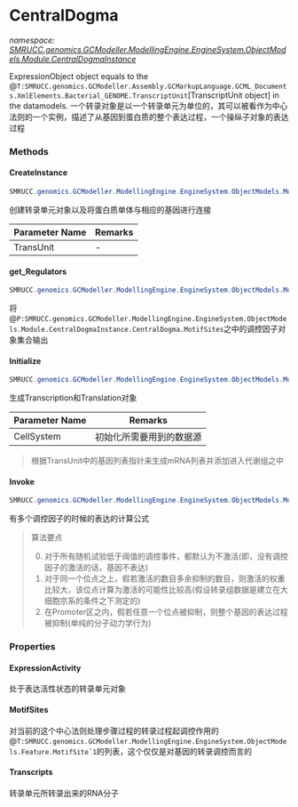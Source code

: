 ﻿# CentralDogma
_namespace: [SMRUCC.genomics.GCModeller.ModellingEngine.EngineSystem.ObjectModels.Module.CentralDogmaInstance](./index.md)_

ExpressionObject object equals to the 
 @``T:SMRUCC.genomics.GCModeller.Assembly.GCMarkupLanguage.GCML_Documents.XmlElements.Bacterial_GENOME.TranscriptUnit``[TranscriptUnit object] 
 in the datamodels.
 一个转录对象是以一个转录单元为单位的，其可以被看作为中心法则的一个实例，描述了从基因到蛋白质的整个表达过程，一个操纵子对象的表达过程



### Methods

#### CreateInstance
```csharp
SMRUCC.genomics.GCModeller.ModellingEngine.EngineSystem.ObjectModels.Module.CentralDogmaInstance.CentralDogma.CreateInstance(SMRUCC.genomics.GCModeller.Assembly.GCMarkupLanguage.GCML_Documents.XmlElements.Bacterial_GENOME.TranscriptUnit,SMRUCC.genomics.GCModeller.ModellingEngine.EngineSystem.ObjectModels.SubSystem.CellSystem)
```
创建转录单元对象以及将蛋白质单体与相应的基因进行连接

|Parameter Name|Remarks|
|--------------|-------|
|TransUnit|-|


#### get_Regulators
```csharp
SMRUCC.genomics.GCModeller.ModellingEngine.EngineSystem.ObjectModels.Module.CentralDogmaInstance.CentralDogma.get_Regulators
```
将@``P:SMRUCC.genomics.GCModeller.ModellingEngine.EngineSystem.ObjectModels.Module.CentralDogmaInstance.CentralDogma.MotifSites``之中的调控因子对象集合输出

#### Initialize
```csharp
SMRUCC.genomics.GCModeller.ModellingEngine.EngineSystem.ObjectModels.Module.CentralDogmaInstance.CentralDogma.Initialize(SMRUCC.genomics.GCModeller.ModellingEngine.EngineSystem.ObjectModels.SubSystem.CellSystem)
```
生成Transcription和Translation对象

|Parameter Name|Remarks|
|--------------|-------|
|CellSystem|初始化所需要用到的数据源|

> 根据TransUnit中的基因列表指针来生成mRNA列表并添加进入代谢组之中

#### Invoke
```csharp
SMRUCC.genomics.GCModeller.ModellingEngine.EngineSystem.ObjectModels.Module.CentralDogmaInstance.CentralDogma.Invoke
```
有多个调控因子的时候的表达的计算公式
> 
>  算法要点
>  
>  0. 对于所有随机试验低于阈值的调控事件，都默认为不激活(即，没有调控因子的激活的话，基因不表达)
>  1. 对于同一个位点之上，假若激活的数目多余抑制的数目，则激活的权重比较大，该位点计算为激活的可能性比较高(假设转录组数据是建立在大细胞宗系的条件之下测定的)
>  2. 在Promoter区之内，假若任意一个位点被抑制，则整个基因的表达过程被抑制(单纯的分子动力学行为)
>  


### Properties

#### ExpressionActivity
处于表达活性状态的转录单元对象
#### MotifSites
对当前的这个中心法则处理步骤过程的转录过程起调控作用的@``T:SMRUCC.genomics.GCModeller.ModellingEngine.EngineSystem.ObjectModels.Feature.MotifSite`1``的列表，这个仅仅是对基因的转录调控而言的
#### Transcripts
转录单元所转录出来的RNA分子
